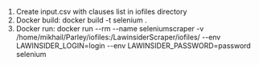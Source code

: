 1. Create input.csv with clauses list in iofiles directory
2. Docker build:
docker build -t selenium .
3. Docker run:
docker run --rm --name seleniumscraper -v /home/mikhail/Parley/iofiles:/LawinsiderScraper/iofiles/ --env LAWINSIDER_LOGIN=login --env LAWINSIDER_PASSWORD=password selenium
